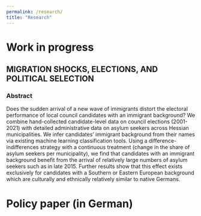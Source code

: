 ```yaml
---
permalink: /research/
title: "Research"
---
```

# Work in progress

## MIGRATION SHOCKS, ELECTIONS, AND POLITICAL SELECTION

### Abstract
Does the sudden arrival of a new wave of immigrants distort the electoral performance
of local council candidates with an immigrant background? We combine hand-collected
candidate-level data on council elections (2001-2021) with detailed administrative data on
asylum seekers across Hessian municipalities. We infer candidates’ immigrant background
from their names via existing machine learning classification tools. Using a difference-indifferences
strategy with a continuous treatment (change in the share of asylum seekers
per municipality), we find that candidates with an immigrant background benefit from the
arrival of relatively large numbers of asylum seekers such as in late 2015. Further results
show that this effect exists exclusively for candidates with a Southern or Eastern European
background which are culturally and ethnically relatively similar to native Germans.


# Policy paper (in German) 
